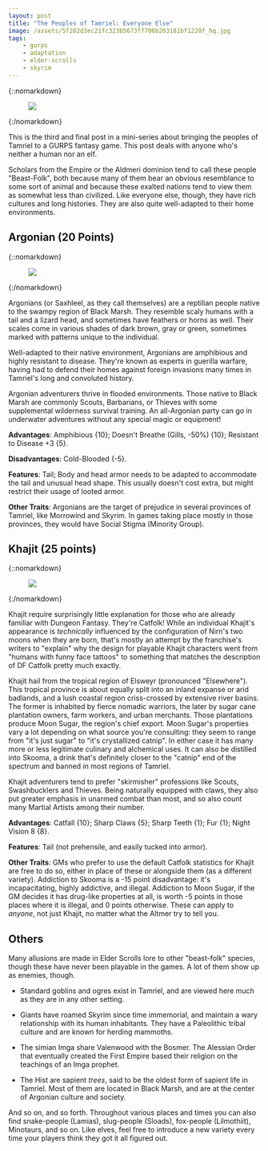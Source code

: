```yaml
---
layout: post
title: "The Peoples of Tamriel: Everyone Else"
image: /assets/5f282d3ec21fc323b5673ff706b203181bf1220f_hq.jpg
tags:
    - gurps
    - adaptation
    - elder-scrolls
    - skyrim
---
```


{::nomarkdown}
<figure>
  <img src="{{ "/assets/5f282d3ec21fc323b5673ff706b203181bf1220f_hq.jpg" | relative_url }}"/>
</figure>
{:/nomarkdown}

This is the third and final post in a mini-series about bringing the peoples of
Tamriel to a GURPS fantasy game. This post deals with anyone who's neither a
human nor an elf.

Scholars from the Empire or the Aldmeri dominion tend to call these people
"Beast-Folk", both because many of them bear an obvious resemblance to some sort
of animal and because these exalted nations tend to view them as somewhat
less than civilized. Like everyone else, though, they have rich cultures and
long histories. They are also quite well-adapted to their home environments.

## Argonian (20 Points)

{::nomarkdown}
<figure class="left">
  <img src="{{ "/assets/LG-avatar-Argonian_Female_2.png" | relative_url }}"/>
</figure>
{:/nomarkdown}

Argonians (or Saxhleel, as they call themselves) are a reptilian people native
to the swampy region of Black Marsh. They resemble scaly humans with a tail and
a lizard head, and sometimes have feathers or horns as well. Their scales come
in various shades of dark brown, gray or green, sometimes marked with patterns
unique to the individual.

Well-adapted to their native environment, Argonians are amphibious and highly
resistant to disease. They're known as experts in guerilla warfare, having had
to defend their homes against foreign invasions many times in Tamriel's long and
convoluted history.

Argonian adventurers thrive in flooded environments. Those native to Black Marsh
are commonly Scouts, Barbarians, or Thieves with some supplemental wilderness
survival training. An all-Argonian party can go in underwater adventures without
any special magic or equipment!

**Advantages**: Amphibious {10}; Doesn't Breathe (Gills, -50%) {10}; Resistant
to Disease +3 {5}.

**Disadvantages**: Cold-Blooded {-5}.

**Features**: Tail; Body and head armor needs to be adapted to accommodate the
tail and unusual head shape. This usually doesn't cost extra, but might restrict
their usage of looted armor.

**Other Traits**: Argonians are the target of prejudice in several provinces of
Tamriel, like Morrowind and Skyrim. In games taking place mostly in those
provinces, they would have Social Stigma (Minority Group).

## Khajit (25 points)

{::nomarkdown}
<figure class="right">
  <img src="{{ "/assets/LG-avatar-Khajiit_Female_1.png" | relative_url }}"/>
</figure>
{:/nomarkdown}

Khajit require surprisingly little explanation for those who are already
familiar with Dungeon Fantasy. They're Catfolk! While an individual Khajit's
appearance is _technically_ influenced by the configuration of Nirn's two moons
when they are born, that's mostly an attempt by the franchise's writers to
"explain" why the design for playable Khajit characters went from "humans with
funny face tattoos" to something that matches the description of DF Catfolk
pretty much exactly.

Khajit hail from the tropical region of Elsweyr (pronounced "Elsewhere"). This
tropical province is about equally split into an inland expanse or arid
badlands, and a lush coastal region criss-crossed by extensive river basins. The
former is inhabited by fierce nomadic warriors, the later by sugar cane
plantation owners, farm workers, and urban merchants. Those plantations produce
Moon Sugar, the region's chief export. Moon Sugar's properties vary a lot
depending on what source you're consulting: they seem to range from "it's just
sugar" to "it's crystallized catnip". In either case it has many more or less
legitimate culinary and alchemical uses. It can also be distilled into Skooma, a
drink that's definitely closer to the "catnip" end of the spectrum and banned in
most regions of Tamriel.

Khajit adventurers tend to prefer "skirmisher" professions like Scouts,
Swashbucklers and Thieves. Being naturally equipped with claws, they also put
greater emphasis in unarmed combat than most, and so also count many Martial
Artists among their number.

**Advantages**: Catfall {10}; Sharp Claws {5}; Sharp Teeth {1}; Fur {1}; Night
Vision 8 {8}.

**Features**: Tail (not prehensile, and easily tucked into armor).

**Other Traits**: GMs who prefer to use the default Catfolk statistics for
Khajit are free to do so, either in place of these or alongside them (as a
different variety). Addiction to Skooma is a -15 point disadvantage: it's
incapacitating, highly addictive, and illegal. Addiction to Moon Sugar, if the
GM decides it has drug-like properties at all, is worth -5 points in those
places where it is illegal, and 0 points otherwise. These can apply to _anyone_,
not just Khajit, no matter what the Altmer try to tell you.

## Others

Many allusions are made in Elder Scrolls lore to other "beast-folk" species,
though these have never been playable in the games. A lot of them show up as
enemies, though.

- Standard goblins and ogres exist in Tamriel, and are viewed here much as they
  are in any other setting.

- Giants have roamed Skyrim since time immemorial, and maintain a wary
  relationship with its human inhabitants. They have a Paleolithic tribal
  culture and are known for herding mammoths.

- The simian Imga share Valenwood with the Bosmer. The Alessian Order that
  eventually created the First Empire based their religion on the teachings of
  an Imga prophet.

- The Hist are sapient _trees_, said to be the oldest form of sapient life in
  Tamriel. Most of them are located in Black Marsh, and are at the center of
  Argonian culture and society.

And so on, and so forth. Throughout various places and times you can also find
snake-people (Lamias), slug-people (Sloads), fox-people (Lilmothiit), Minotaurs,
and so on. Like elves, feel free to introduce a new variety every time your
players think they got it all figured out.
